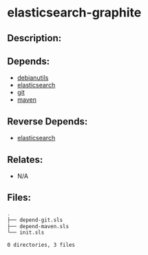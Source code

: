 # elasticsearch-graphite

## Description:



## Depends:

  -  [debianutils](/salt/debianutils)
  -  [elasticsearch](/salt/elasticsearch)
  -  [git](/salt/git)
  -  [maven](/salt/maven)

## Reverse Depends:

  -  [elasticsearch](/salt/elasticsearch)

## Relates:

  -  N/A

## Files:

```bash
.
├── depend-git.sls
├── depend-maven.sls
└── init.sls

0 directories, 3 files
```
